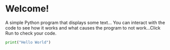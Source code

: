 # Welcome!

A simple Python program that displays some text...
You can interact with the code to see how it works and what causes the program to not work...Click Run to check your code.

```python runnable
print("Hello World")
```

